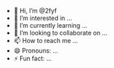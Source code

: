 - 👋 Hi, I’m @2fyf
- 👀 I’m interested in ...
- 🌱 I’m currently learning ...
- 💞️ I’m looking to collaborate on ...
- 📫 How to reach me ...
- 😄 Pronouns: ...
- ⚡ Fun fact: ...

<!---
2fyf/2fyf is a ✨ special ✨ repository because its `README.md` (this file) appears on your GitHub profile.
You can click the Preview link to take a look at your changes.
--->
